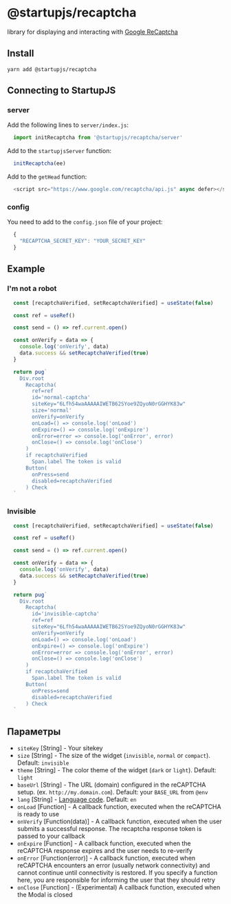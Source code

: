 # @startupjs/recaptcha

library for displaying and interacting with [Google ReCaptcha](https://www.google.com/recaptcha/about/)

## Install

`yarn add @startupjs/recaptcha`

## Connecting to StartupJS

### server

Add the following lines to `server/index.js`:
```js
  import initRecaptcha from '@startupjs/recaptcha/server'
```
Add to the `startupjsServer` function:
```js
  initRecaptcha(ee)
```
Add to the `getHead` function:
```js
  <script src="https://www.google.com/recaptcha/api.js" async defer></script>
```

### config

You need to add to the `config.json` file of your project:
```js
  {
    "RECAPTCHA_SECRET_KEY": "YOUR_SECRET_KEY"
  }
```

## Example

### I'm not a robot
```jsx example
  const [recaptchaVerified, setRecaptchaVerified] = useState(false)

  const ref = useRef()

  const send = () => ref.current.open()

  const onVerify = data => {
    console.log('onVerify', data)
    data.success && setRecaptchaVerified(true)
  }

  return pug`
    Div.root
      Recaptcha(
        ref=ref
        id='normal-captcha'
        siteKey="6Lfh54waAAAAAIWETB62SYoe9ZQyoN0rGGHYK83w"
        size='normal'
        onVerify=onVerify
        onLoad=() => console.log('onLoad')
        onExpire=() => console.log('onExpire')
        onError=error => console.log('onError', error)
        onClose=() => console.log('onClose')
      )
      if recaptchaVerified
        Span.label The token is valid
      Button(
        onPress=send
        disabled=recaptchaVerified
      ) Check
  `
```

### Invisible
```js
  const [recaptchaVerified, setRecaptchaVerified] = useState(false)

  const ref = useRef()

  const send = () => ref.current.open()

  const onVerify = data => {
    console.log('onVerify', data)
    data.success && setRecaptchaVerified(true)
  }

  return pug`
    Div.root
      Recaptcha(
        id='invisible-captcha'
        ref=ref
        siteKey="6Lfh54waAAAAAIWETB62SYoe9ZQyoN0rGGHYK83w"
        onVerify=onVerify
        onLoad=() => console.log('onLoad')
        onExpire=() => console.log('onExpire')
        onError=error => console.log('onError', error)
        onClose=() => console.log('onClose')
      )
      if recaptchaVerified
        Span.label The token is valid
      Button(
        onPress=send
        disabled=recaptchaVerified
      ) Check
  `
```

## Параметры

 - `siteKey` [String] - Your sitekey
 - `size` [String] - The size of the widget (`invisible`, `normal` or `compact`). Default: `invisible`
 - `theme` [String] - The color theme of the widget (`dark` or `light`). Default: `light`
 - `baseUrl` [String] - The URL (domain) configured in the reCAPTCHA setup. (ex. `http://my.domain.com`). Default: your `BASE_URL` from `@env`
 - `lang` [String] - [Language code](https://developers.google.com/recaptcha/docs/language). Default: `en`
 - `onLoad` [Function] - A callback function, executed when the reCAPTCHA is ready to use
 - `onVerify` [Function(data)] - A callback function, executed when the user submits a successful response. The recaptcha response token is passed to your callback
 - `onExpire` [Function] - A callback function, executed when the reCAPTCHA response expires and the user needs to re-verify
 - `onError` [Function(error)] - A callback function, executed when reCAPTCHA encounters an error (usually network connectivity) and cannot continue until connectivity is restored. If you specify a function here, you are responsible for informing the user that they should retry
 - `onClose` [Function] - (Experimental) A callback function, executed when the Modal is closed
